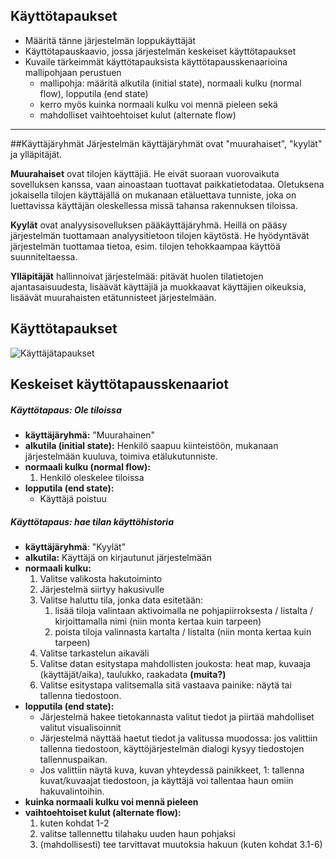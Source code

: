 ## Käyttötapaukset

* Määritä tänne järjestelmän loppukäyttäjät
* Käyttötapauskaavio, jossa järjestelmän keskeiset käyttötapaukset
* Kuvaile tärkeimmät käyttötapauksista käyttötapausskenaarioina mallipohjaan perustuen
  * mallipohja: määritä alkutila (initial state), normaali kulku (normal flow), lopputila (end state)
  * kerro myös kuinka normaali kulku voi mennä pieleen sekä
  * mahdolliset vaihtoehtoiset kulut (alternate flow)
---------------  

##Käyttäjäryhmät
Järjestelmän käyttäjäryhmät ovat "muurahaiset", "kyylät" ja ylläpitäjät. 

**Muurahaiset** ovat tilojen käyttäjiä. He eivät suoraan vuorovaikuta sovelluksen kanssa, vaan ainoastaan tuottavat paikkatietodataa. Oletuksena jokaisella tilojen käyttäjällä on mukanaan etäluettava tunniste, joka on luettavissa käyttäjän oleskellessa missä tahansa rakennuksen tiloissa.

**Kyylät** ovat analyysisovelluksen pääkäyttäjäryhmä. Heillä on pääsy järjestelmän tuottamaan analyysitietoon tilojen käytöstä. He hyödyntävät järjestelmän tuottamaa tietoa, esim. tilojen tehokkaampaa käyttöä suunniteltaessa.

**Ylläpitäjät** hallinnoivat järjestelmää: pitävät huolen tilatietojen ajantasaisuudesta, lisäävät käyttäjiä ja muokkaavat käyttäjien oikeuksia, lisäävät muurahaisten etätunnisteet järjestelmään.

## Käyttötapaukset

![Käyttäjätapaukset](http://users.metropolia.fi/~katikal/files/ohtu-projekti-UseCaseD.png)

## Keskeiset käyttötapausskenaariot

##### Käyttötapaus: Ole tiloissa
- **käyttäjäryhmä:** "Muurahainen"
- **alkutila (initial state):** Henkilö saapuu kiinteistöön, mukanaan järjestelmään kuuluva, toimiva etälukutunniste.
- **normaali kulku (normal flow):**
	1. Henkilö oleskelee tiloissa
- **lopputila (end state):**
	- Käyttäjä poistuu 

##### Käyttötapaus: hae tilan käyttöhistoria
- **käyttäjäryhmä**: "Kyylät"
- **alkutila:** Käyttäjä on kirjautunut järjestelmään
- **normaali kulku:**
    1. Valitse valikosta hakutoiminto
    1. Järjestelmä siirtyy hakusivulle
    2. Valitse haluttu tila, jonka data esitetään:
        1.  lisää tiloja valintaan aktivoimalla ne pohjapiirroksesta / listalta / kirjoittamalla nimi (niin monta kertaa kuin tarpeen)
        2.  poista tiloja valinnasta kartalta / listalta (niin monta kertaa kuin tarpeen)
    1. Valitse tarkastelun aikaväli
    1. Valitse datan esitystapa mahdollisten joukosta: heat map, kuvaaja (käyttäjät/aika), taulukko, raakadata **(muita?)**
    1. Valitse esitystapa valitsemalla sitä vastaava painike: näytä tai tallenna tiedostoon. 
- **lopputila (end state):**
    -  Järjestelmä hakee tietokannasta valitut tiedot ja piirtää mahdolliset valitut visualisoinnit
    -  Järjestelmä näyttää haetut tiedot ja valitussa muodossa: jos valittiin tallenna tiedostoon, käyttöjärjestelmän dialogi kysyy tiedostojen tallennuspaikan. 
    - Jos valittiin näytä kuva, kuvan yhteydessä painikkeet, 1: tallenna kuvat/kuvaajat tiedostoon, ja käyttäjä voi tallentaa haun omiin hakuvalintoihin.
- **kuinka normaali kulku voi mennä pieleen**
- **vaihtoehtoiset kulut (alternate flow):**
    1. kuten kohdat 1-2
    2. valitse tallennettu tilahaku uuden haun pohjaksi
    1. (mahdollisesti) tee tarvittavat muutoksia hakuun (kuten kohdat 3.1-6)
